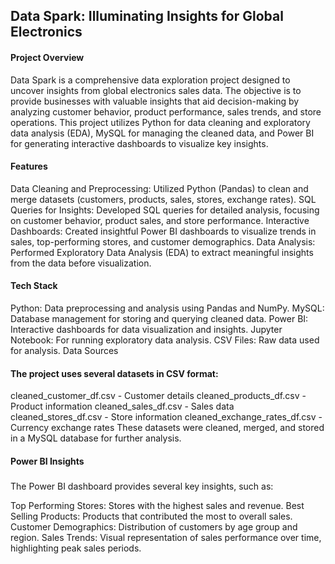 <h2>Data Spark: Illuminating Insights for Global Electronics</h2>

<h4>Project Overview</h4>
Data Spark is a comprehensive data exploration project designed to uncover insights from global electronics sales data. The objective is to provide businesses with valuable insights that aid decision-making by analyzing customer behavior, product performance, sales trends, and store operations. This project utilizes Python for data cleaning and exploratory data analysis (EDA), MySQL for managing the cleaned data, and Power BI for generating interactive dashboards to visualize key insights.

<h4>Features</h4>
Data Cleaning and Preprocessing: Utilized Python (Pandas) to clean and merge datasets (customers, products, sales, stores, exchange rates).
SQL Queries for Insights: Developed SQL queries for detailed analysis, focusing on customer behavior, product sales, and store performance.
Interactive Dashboards: Created insightful Power BI dashboards to visualize trends in sales, top-performing stores, and customer demographics.
Data Analysis: Performed Exploratory Data Analysis (EDA) to extract meaningful insights from the data before visualization.

<h4>Tech Stack</h4>
Python: Data preprocessing and analysis using Pandas and NumPy.
MySQL: Database management for storing and querying cleaned data.
Power BI: Interactive dashboards for data visualization and insights.
Jupyter Notebook: For running exploratory data analysis.
CSV Files: Raw data used for analysis.
Data Sources

<h4>The project uses several datasets in CSV format:</h4>

cleaned_customer_df.csv - Customer details
cleaned_products_df.csv - Product information
cleaned_sales_df.csv - Sales data
cleaned_stores_df.csv - Store information
cleaned_exchange_rates_df.csv - Currency exchange rates
These datasets were cleaned, merged, and stored in a MySQL database for further analysis.

<h4>Power BI Insights</h4>
<h5></h5>The Power BI dashboard provides several key insights, such as:</h5>

Top Performing Stores: Stores with the highest sales and revenue.
Best Selling Products: Products that contributed the most to overall sales.
Customer Demographics: Distribution of customers by age group and region.
Sales Trends: Visual representation of sales performance over time, highlighting peak sales periods.
